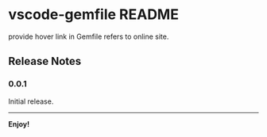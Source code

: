 # vscode-gemfile README

provide hover link in Gemfile refers to online site.

## Release Notes

### 0.0.1

Initial release.

-----------------------------------------------------------------------------------------------------------

**Enjoy!**